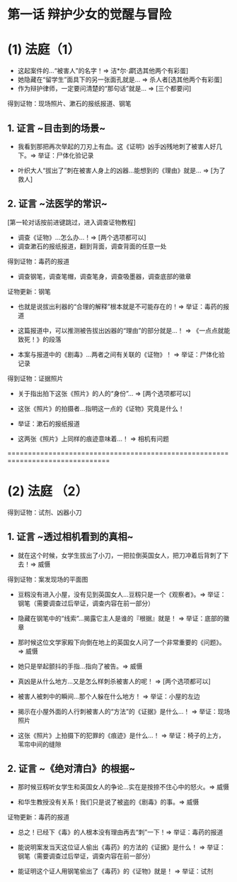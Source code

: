 # 第一话 辩护少女的觉醒与冒险

# (1) 法庭（1）

* 这起案件的...“被害人”的名字！=> 洁*尔·*雷*[选其他两个有彩蛋]
* 她隐藏在“留学生”面具下的另一张面孔就是... => 杀人者[选其他两个有彩蛋]
* 作为辩护律师，一定要问清楚的“那句话”就是... => [三个都要问]

得到证物：现场照片、漱石的报纸报道、钢笔

## 1. 证言 ~目击到的场景~

* 我看到那把再次举起的刀刃上有血。这《证明》凶手凶残地刺了被害人好几下。=> 举证：尸体化验记录

* 叶织大人“拔出了”刺在被害人身上的凶器...能想到的《理由》就是... => [为了救人]

## 2. 证言 ~法医学的常识~

[第一轮对话按前进键跳过，进入调查证物教程]

* 调查《证物》...怎么办...！=> [两个选项都可以]
* 调查漱石的报纸报道，翻到背面，调查背面的任意一处

得到证物：毒药的报道

* 调查钢笔，调查笔帽，调查笔身，调查吸墨器，调查底部的徽章

证物更新：钢笔

* 也就是说拔出利器的“合理的解释”根本就是不可能存在的！=> 举证：毒药的报道

* 这篇报道中，可以推测被告拔出凶器的“理由”的部分就是...！ => 《一点点就能致死！》的段落

* 本案与报道中的《剧毒》...两者之间有关联的《证物》！ => 举证：尸体化验记录

得到证物：证据照片

* 关于指出拍下这张《照片》的人的“身份”... => [两个选项都可以]

* 这张《照片》的拍摄者...指明这一点的《证物》究竟是什么！

* 举证：漱石的报纸报道

* 这两张《照片》上同样的痕迹意味着...！ => 相机有问题



===============================================================================
# (2) 法庭 （2）

得到证物：试剂、凶器小刀

## 1. 证言 ~透过相机看到的真相~

* 就在这个时候，女学生拔出了小刀，一把拉倒英国女人，把刀冲着后背刺了下去！=> 威慑

得到证物：案发现场的平面图

* 豆籾没有进入小屋，没有见到英国女人...豆籾只是一个《观察者》。=> 举证：钢笔（需要调查过后举证，调查内容在前一部分）

* 隐藏在钢笔中的“线索”...揭露它主人是谁的『根据』就是！ => 举证：底部的徽章

* 那时候这位文学家殿下向倒在地上的英国女人问了一个非常重要的《问题》。=> 威慑

* 她只是举起颤抖的手指...指向了被告。=> 威慑

* 真凶是从什么地方...又是怎么样刺杀被害人的呢！ => [两个选项都可以]

* 被害人被刺中的瞬间...那个人躲在什么地方！ => 举证：小屋的左边

* 揭示在小屋外面的人行刺被害人的“方法”的《证据》是什么...！ => 举证：现场照片

* 这张《照片》上拍摄下的犯罪的《痕迹》是什么...！ => 举证：椅子的上方，苇帘中间的缝隙


## 2. 证言 ~《绝对清白》的根据~

* 那时候豆籾听女学生和英国女人的争论...实在是按捺不住心中的怒火。=> 威慑

* 和华生教授没有关系！我们只是说了被盗的《剧毒》的事。=> 威慑

证物更新：毒药的报道

* 总之！已经下《毒》的人根本没有理由再去“刺”一下！=> 举证：毒药的报道

* 能说明案发当天这位证人偷出《毒药》的方法的《证据》是什么！ => 举证：钢笔（需要调查过后举证，调查内容在前一部分）

* 能证明这个证人用钢笔偷出了《毒药》的《证物》就是！ => 举证：试剂



